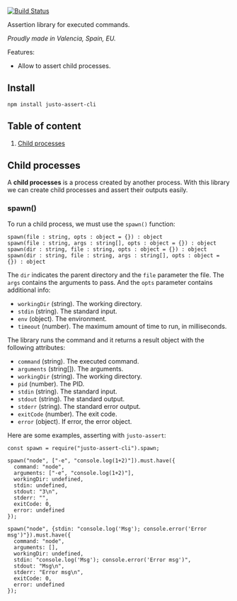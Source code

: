[![Build Status](https://travis-ci.org/justojs/justo-assert-cli.svg)](https://travis-ci.org/justojs/justo-assert-cli)

Assertion library for executed commands.

*Proudly made in Valencia, Spain, EU.*

Features:

- Allow to assert child processes.

## Install

```
npm install justo-assert-cli
```

## Table of content

1. [Child processes](#child-processes)

## Child processes

A **child processes** is a process created by another process. With
this library we can create child processes and assert their outputs easily.

### spawn()

To run a child process, we must use the `spawn()` function:

```
spawn(file : string, opts : object = {}) : object
spawn(file : string, args : string[], opts : object = {}) : object
spawn(dir : string, file : string, opts : object = {}) : object
spawn(dir : string, file : string, args : string[], opts : object = {}) : object
```

The `dir` indicates the parent directory and the `file` parameter the file.
The `args` contains the arguments to pass. And the `opts` parameter contains
additional info:

- `workingDir` (string). The working directory.
- `stdin` (string). The standard input.
- `env` (object). The environment.
- `timeout` (number). The maximum amount of time to run, in milliseconds.

The library runs the command and it returns a result object with the following attributes:

- `command` (string). The executed command.
- `arguments` (string[]). The arguments.
- `workingDir` (string). The working directory.
- `pid` (number). The PID.
- `stdin` (string). The standard input.
- `stdout` (string). The standard output.
- `stderr` (string). The standard error output.
- `exitCode` (number). The exit code.
- `error` (object). If error, the error object.

Here are some examples, asserting with `justo-assert`:

```
const spawn = require("justo-assert-cli").spawn;

spawn("node", ["-e", "console.log(1+2)"]).must.have({
  command: "node",
  arguments: ["-e", "console.log(1+2)"],
  workingDir: undefined,
  stdin: undefined,
  stdout: "3\n",
  stderr: "",
  exitCode: 0,
  error: undefined
});

spawn("node", {stdin: "console.log('Msg'); console.error('Error msg')"}).must.have({
  command: "node",
  arguments: [],
  workingDir: undefined,
  stdin: "console.log('Msg'); console.error('Error msg')",
  stdout: "Msg\n",
  stderr: "Error msg\n",
  exitCode: 0,
  error: undefined
});
```

